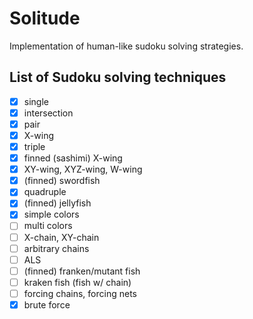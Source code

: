 # Solitude

Implementation of human-like sudoku solving strategies.

## List of Sudoku solving techniques

- [x] single
- [x] intersection
- [x] pair
- [x] X-wing
- [x] triple
- [x] finned (sashimi) X-wing
- [x] XY-wing, XYZ-wing, W-wing
- [x] (finned) swordfish
- [x] quadruple
- [x] (finned) jellyfish
- [x] simple colors
- [ ] multi colors
- [ ] X-chain, XY-chain
- [ ] arbitrary chains
- [ ] ALS
- [ ] (finned) franken/mutant fish
- [ ] kraken fish (fish w/ chain)
- [ ] forcing chains, forcing nets
- [x] brute force
